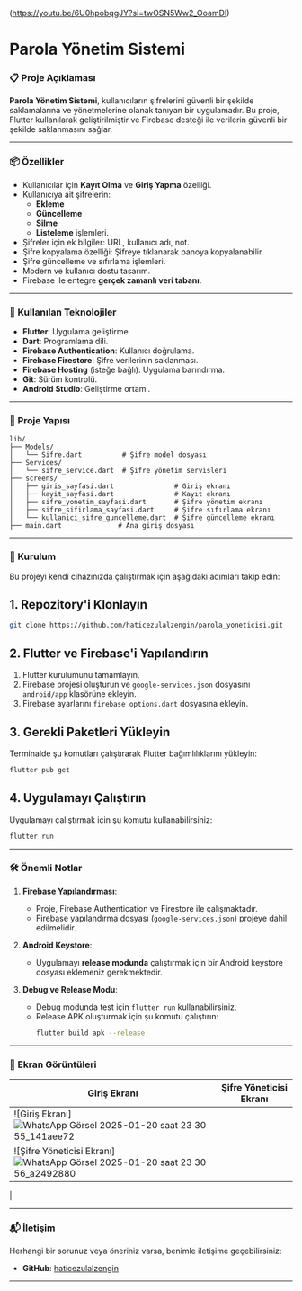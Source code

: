 (https://youtu.be/6U0hpobqgJY?si=twOSN5Ww2_OoamDI)

# **Parola Yönetim Sistemi**

### **📋 Proje Açıklaması**
**Parola Yönetim Sistemi**, kullanıcıların şifrelerini güvenli bir şekilde saklamalarına ve yönetmelerine olanak tanıyan bir uygulamadır. Bu proje, Flutter kullanılarak geliştirilmiştir ve Firebase desteği ile verilerin güvenli bir şekilde saklanmasını sağlar.

---

### **📦 Özellikler**
- Kullanıcılar için **Kayıt Olma** ve **Giriş Yapma** özelliği.
- Kullanıcıya ait şifrelerin:
  - **Ekleme**
  - **Güncelleme**
  - **Silme**
  - **Listeleme** işlemleri.
- Şifreler için ek bilgiler: URL, kullanıcı adı, not.
- Şifre kopyalama özelliği: Şifreye tıklanarak panoya kopyalanabilir.
- Şifre güncelleme ve sıfırlama işlemleri.
- Modern ve kullanıcı dostu tasarım.
- Firebase ile entegre **gerçek zamanlı veri tabanı**.

---

### **🔧 Kullanılan Teknolojiler**
- **Flutter**: Uygulama geliştirme.
- **Dart**: Programlama dili.
- **Firebase Authentication**: Kullanıcı doğrulama.
- **Firebase Firestore**: Şifre verilerinin saklanması.
- **Firebase Hosting** (isteğe bağlı): Uygulama barındırma.
- **Git**: Sürüm kontrolü.
- **Android Studio**: Geliştirme ortamı.

---

### **📂 Proje Yapısı**
```plaintext
lib/
├── Models/
│   └── Sifre.dart          # Şifre model dosyası
├── Services/
│   └── sifre_service.dart  # Şifre yönetim servisleri
├── screens/
│   ├── giris_sayfasi.dart               # Giriş ekranı
│   ├── kayit_sayfasi.dart               # Kayıt ekranı
│   ├── sifre_yonetim_sayfasi.dart       # Şifre yönetim ekranı
│   ├── sifre_sifirlama_sayfasi.dart     # Şifre sıfırlama ekranı
│   └── kullanici_sifre_guncelleme.dart  # Şifre güncelleme ekranı
├── main.dart              # Ana giriş dosyası
```
---

### **🚀 Kurulum**

Bu projeyi kendi cihazınızda çalıştırmak için aşağıdaki adımları takip edin:

## 1. Repozitory'i Klonlayın

```bash
git clone https://github.com/haticezulalzengin/parola_yoneticisi.git
```

## 2. Flutter ve Firebase'i Yapılandırın

1. Flutter kurulumunu tamamlayın.
2. Firebase projesi oluşturun ve `google-services.json` dosyasını `android/app` klasörüne ekleyin.
3. Firebase ayarlarını `firebase_options.dart` dosyasına ekleyin.

## 3. Gerekli Paketleri Yükleyin

Terminalde şu komutları çalıştırarak Flutter bağımlılıklarını yükleyin:

```bash
flutter pub get
```

## 4. Uygulamayı Çalıştırın

Uygulamayı çalıştırmak için şu komutu kullanabilirsiniz:

```bash
flutter run
```



---

### **🛠️ Önemli Notlar**

1. **Firebase Yapılandırması**:
   - Proje, Firebase Authentication ve Firestore ile çalışmaktadır.
   - Firebase yapılandırma dosyası (`google-services.json`) projeye dahil edilmelidir.

2. **Android Keystore**:
   - Uygulamayı **release modunda** çalıştırmak için bir Android keystore dosyası eklemeniz gerekmektedir.

3. **Debug ve Release Modu**:
   - Debug modunda test için `flutter run` kullanabilirsiniz.
   - Release APK oluşturmak için şu komutu çalıştırın:
     ```bash
     flutter build apk --release
     ```

---
### **📸 Ekran Görüntüleri**

| Giriş Ekranı       | Şifre Yöneticisi Ekranı |
|---------------------|-------------------------|
| ![Giriş Ekranı]![WhatsApp Görsel 2025-01-20 saat 23 30 55_141aee72](https://github.com/user-attachments/assets/bfc6f35a-0ddc-493a-b73f-689088fe7415)
| ![Şifre Yöneticisi Ekranı]![WhatsApp Görsel 2025-01-20 saat 23 30 56_a2492880](https://github.com/user-attachments/assets/a8c16d3f-0c0f-4370-b93d-54d47ef7293e)
 |



---

### **📬 İletişim**

Herhangi bir sorunuz veya öneriniz varsa, benimle iletişime geçebilirsiniz:

- **GitHub**: [haticezulalzengin](https://github.com/haticezulalzengin)

---
